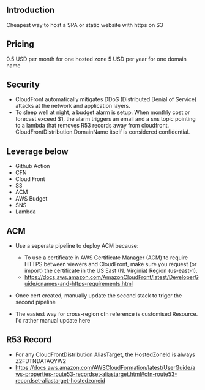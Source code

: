 ## Introduction
Cheapest way to host a SPA or static website with https on S3

## Pricing
0.5 USD per month for one hosted zone
5 USD per year for one domain name

## Security

* CloudFront automatically mitigates DDoS (Distributed Denial of Service) attacks at the network and application layers.
* To sleep well at night, a budget alarm is setup. When monthly cost or forecast exceed $1, the alarm triggers an email and a sns topic pointing to a lambda that removes R53 records away from cloudfront. CloudFrontDistribution.DomainName itself is considered confidential.

## Leverage below
- Github Action
- CFN
- Cloud Front
- S3
- ACM
- AWS Budget
- SNS
- Lambda

## ACM

* Use a seperate pipeline to deploy ACM because:
    - To use a certificate in AWS Certificate Manager (ACM) to require HTTPS between viewers and CloudFront, make sure you request (or import) the certificate in the US East (N. Virginia) Region (us-east-1).
    - https://docs.aws.amazon.com/AmazonCloudFront/latest/DeveloperGuide/cnames-and-https-requirements.html

* Once cert created, manually update the second stack to triger the second pipeline
* The easiest way for cross-region cfn reference is customised Resource. I'd rather manual update here

## R53 Record

* For any CloudFrontDistribution AliasTarget, the HostedZoneId is always Z2FDTNDATAQYW2
* https://docs.aws.amazon.com/AWSCloudFormation/latest/UserGuide/aws-properties-route53-recordset-aliastarget.html#cfn-route53-recordset-aliastarget-hostedzoneid
